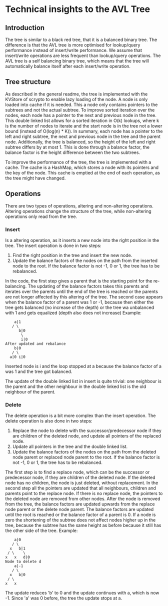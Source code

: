 # Technical insights to the AVL Tree
## Introduction
The tree is similar to a black red tree, that it is a balanced binary tree. 
The difference is that the AVL tree is more optimised for lookup/query performance instead of insert/write performance.
We assume that insert/write operations are less frequent than lookup/query operations.
The AVL tree is a self balancing binary tree, which means that the tree will automatically balance itself after each insert/write operation.

## Tree structure
As described in the general readme, the tree is implemented with the KVStore of  scrypto to enable lazy loading of the node.
A node is only loaded into cache if it is needed.
This a node only contains pointers to the subtrees and not the actual subtree.
To improve sorted iteration over the nodes, each node has a pointer to the next and previous node in the tree. 
This double linked list allows for a sorted iteration in O(k) lookups, where k is the number of nodes to iterate and the start node is in the tree not a lower bound (instead of O(log(n) * K)).
In summary, each node has a pointer to the left and right subtree, the next and previous node in the tree and the parent node.
Additionally, the tree is balanced, so the height of the left and right subtree differs by at most 1.
This is done through a balance factor, the balance factor is the height difference between the two subtrees.

To improve the performance of the tree, the tree is implemented with a cache.
The cache is a HashMap, which stores a node with its pointers and the key of the node.
This cache is emptied at the end of each operation, as the tree might have changed.

## Operations
There are two types of operations, altering and non-altering operations.
Altering operations change the structure of the tree, while non-altering operations only read from the tree.

### Insert
Is a altering operation, as it inserts a new node into the right position in the tree.
The insert operation is done in two steps: 
1. Find the right position in the tree and insert the new node.
2. Update the balance factors of the nodes on the path from the inserted node to the root. If the balance factor is not -1, 0 or 1, the tree has to be rebalanced.

In the code, the first step gives a parent that is the starting point for the re-balancing.
The updating of the balance factors takes this parents and iterates over the parents until the end of the tree is reached or the parents are not longer affected by this altering of the tree.
The second case appears when the balance factor of a parent was 1 or -1, because then either the tree gets balanced (no increase of the depth) or the tree wa unbalanced with 1 and gets equalized (depth also does not increase)
Example:
````
    a|1
   / \
      b|0
       \
       i|0
After updated and rebalance
    b|0
   / \
  a|0 i|0
  ````
 Inserted node is i and the loop stopped at a because the balance factor of a was 1 and the tree got balanced.

The update of the double linked list in insert is quite trivial: one neighbour is the parent and the other neighbour in the double linked list is the old neighbour of the parent.
### Delete
The delete operation is a bit more complex than the insert operation.
The delete operation is also done in two steps:
1. Replace the node to delete with the successor/predecessor node if they are children of the deleted node, and update all pointers of the replaced node.
2. Update all pointers in the tree and the double linked list.
3. Update the balance factors of the nodes on the path from the deleted node parent or replaced node parent to the root. If the balance factor is not -1, 0 or 1, the tree has to be rebalanced.

The first step is to find a replace node, which can be the successor or predecessor node, if they are children of the deleted node.
If the deleted node has no children, the node is just deleted, without replacement.
In the second step all the pointers are updated that all neighbours, children and parents point to the replace node.
If there is no replace node, the pointers to the deleted node are removed from other nodes.
After the node is removed from the tree, the balance factors are updated upwards from the replace node parent or the delete node parent.
The balance factors are updated until the root is reached or the balance factor of a parent is 0. 
If a node is zero the shortening of the subtree does not affect nodes higher up in the tree, because the subtree has the same height as before because it still has the other side of the tree.
Example:
````
    a|0
   / \
  x   b|1
 / \    \
x   x   d|0
Node to delete d
    a|-1
   / \
  x   b|0
 / \
x   x  
````
The update reduces 'b' to 0 and the update continues with a, which is now -1.
Since 'a' was 0 before, the tree the update stops at a.
